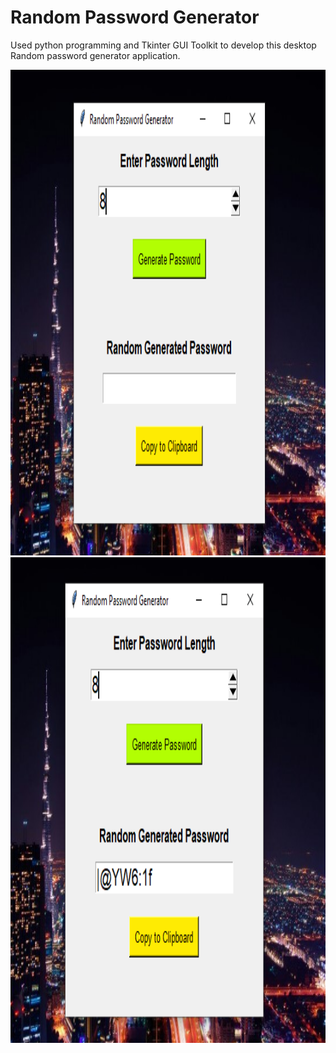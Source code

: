 # Random Password Generator

Used python programming and Tkinter GUI Toolkit to develop this desktop Random password generator application.

<img src="images/rpg1.png" alt="Project Logo" width="100%" height="777">
<img src="images/rpg2.png" alt="Project Logo" width="100%" height="777">



